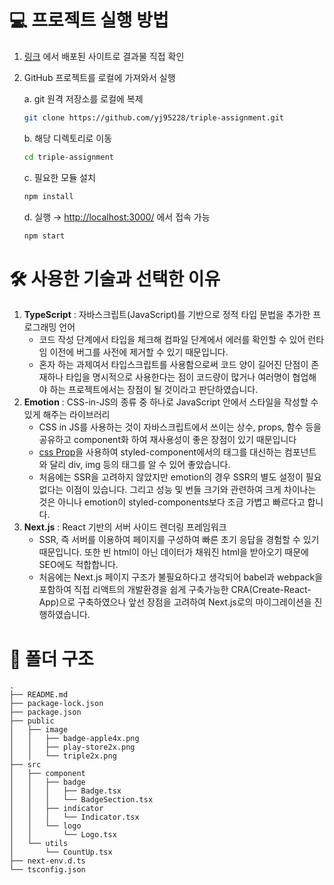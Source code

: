 # 💻 프로젝트 실행 방법

1. [링크](http://triple-assignment-pi.vercel.app) 에서 배포된 사이트로 결과물 직접 확인
2. GitHub 프로젝트를 로컬에 가져와서 실행

   a. git 원격 저장소를 로컬에 복제

   ```bash
   git clone https://github.com/yj95228/triple-assignment.git
   ```

   b. 해당 디렉토리로 이동

   ```bash
   cd triple-assignment
   ```

   c. 필요한 모듈 설치

   ```bash
   npm install
   ```

   d. 실행 → [http://localhost:3000/](http://localhost:3000/) 에서 접속 가능

   ```bash
   npm start
   ```

# 🛠 사용한 기술과 선택한 이유

1. **TypeScript** : 자바스크립트(JavaScript)를 기반으로 정적 타입 문법을 추가한 프로그래밍 언어
   - 코드 작성 단계에서 타입을 체크해 컴파일 단계에서 에러를 확인할 수 있어 런타임 이전에 버그를 사전에 제거할 수 있기 때문입니다.
   - 혼자 하는 과제여서 타입스크립트를 사용함으로써 코드 양이 길어진 단점이 존재하나 타입을 명시적으로 사용한다는 점이 코드량이 많거나 여러명이 협업해야 하는 프로젝트에서는 장점이 될 것이라고 판단하였습니다.
2. **Emotion** : CSS-in-JS의 종류 중 하나로 JavaScript 안에서 스타일을 작성할 수 있게 해주는 라이브러리
   - CSS in JS를 사용하는 것이 자바스크립트에서 쓰이는 상수, props, 함수 등을 공유하고 component화 하여 재사용성이 좋은 장점이 있기 때문입니다
   - [css Prop](https://emotion.sh/docs/css-prop)을 사용하여 styled-component에서의 태그를 대신하는 컴포넌트와 달리 div, img 등의 태그를 알 수 있어 좋았습니다.
   - 처음에는 SSR을 고려하지 않았지만 emotion의 경우 SSR의 별도 설정이 필요없다는 이점이 있습니다. 그리고 성능 및 번들 크기와 관련하여 크게 차이나는 것은 아니나 emotion이 styled-components보다 조금 가볍고 빠르다고 합니다.
3. **Next.js** : React 기반의 서버 사이드 렌더링 프레임워크
   - SSR, 즉 서버를 이용하여 페이지를 구성하여 빠른 초기 응답을 경험할 수 있기 때문입니다. 또한 빈 html이 아닌 데이터가 채워진 html을 받아오기 때문에 SEO에도 적합합니다.
   - 처음에는 Next.js 페이지 구조가 불필요하다고 생각되어 babel과 webpack을 포함하여 직접 리액트의 개발환경을 쉽게 구축가능한 CRA(Create-React-App)으로 구축하였으나 앞선 장점을 고려하여 Next.js로의 마이그레이션을 진행하였습니다.

# 📂 폴더 구조

```
.
├── README.md
├── package-lock.json
├── package.json
├── public
│   ├── image
│   │   ├── badge-apple4x.png
│   │   ├── play-store2x.png
│   │   └── triple2x.png
├── src
│   ├── component
│   │   ├── badge
│   │   │   ├── Badge.tsx
│   │   │   └── BadgeSection.tsx
│   │   ├── indicator
│   │   │   └── Indicator.tsx
│   │   └── logo
│   │       └── Logo.tsx
│   └── utils
│       └── CountUp.tsx
├── next-env.d.ts
└── tsconfig.json
```
